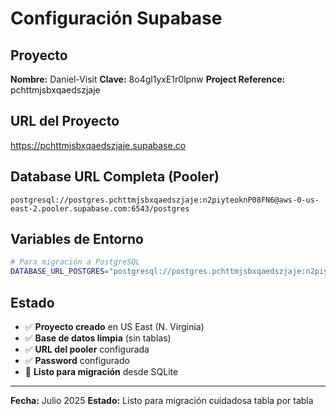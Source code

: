 # Configuración Supabase

## Proyecto

**Nombre:** Daniel-Visit
**Clave:** 8o4gl1yxE1r0lpnw
**Project Reference:** pchttmjsbxqaedszjaje

## URL del Proyecto

https://pchttmjsbxqaedszjaje.supabase.co

## Database URL Completa (Pooler)

```
postgresql://postgres.pchttmjsbxqaedszjaje:n2piyteoknP08FN6@aws-0-us-east-2.pooler.supabase.com:6543/postgres
```

## Variables de Entorno

```bash
# Para migración a PostgreSQL
DATABASE_URL_POSTGRES="postgresql://postgres.pchttmjsbxqaedszjaje:n2piyteoknP08FN6@aws-0-us-east-2.pooler.supabase.com:6543/postgres"
```

## Estado

- ✅ **Proyecto creado** en US East (N. Virginia)
- ✅ **Base de datos limpia** (sin tablas)
- ✅ **URL del pooler** configurada
- ✅ **Password** configurado
- 🚀 **Listo para migración** desde SQLite

---

**Fecha:** Julio 2025
**Estado:** Listo para migración cuidadosa tabla por tabla
